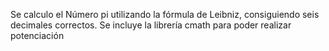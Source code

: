 Se calculo el Número pi utilizando la fórmula de Leibniz, consiguiendo seis decimales correctos. 
Se incluye la librería cmath para poder realizar potenciación
